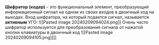 **Шифратор (кодер)** - это функциональный элемент, преобразующий информационный сигнал на одном из своих входов в двоичный код на выходах. Вход шифратора, на который подается сигнал, называется **активным**
УГО:
![[Pasted image 20240209094024.png]]
Очень часто шифратор используется для преобразования сигнала от нажатой кнопки клавиатуры в двоичный код
![[Pasted image 20240209094105.png]]]]
